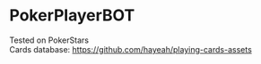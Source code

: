 # PokerPlayerBOT
Tested on PokerStars  
Cards database: https://github.com/hayeah/playing-cards-assets
